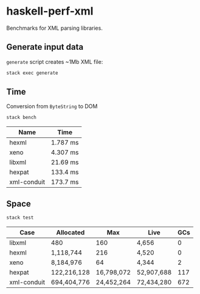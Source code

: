 # haskell-perf-xml

Benchmarks for XML parsing libraries.

## Generate input data

`generate` script creates ~1Mb XML file:

``` bash
stack exec generate
```

## Time

Conversion from `ByteString` to DOM

``` bash
stack bench
```

| Name | Time |
|------|------|
| hexml | 1.787 ms |
| xeno | 4.307 ms |
| libxml | 21.69 ms |
| hexpat | 133.4 ms |
| xml-conduit | 173.7 ms |

## Space

``` bash
stack test
```

| Case        |   Allocated |        Max |       Live | GCs |
|-------------|-------------|------------|------------|-----|
| libxml      |         480 |        160 |      4,656 |   0 |
| hexml       |   1,118,744 |        216 |      4,520 |   0 |
| xeno        |   8,184,976 |         64 |      4,344 |   2 |
| hexpat      | 122,216,128 | 16,798,072 | 52,907,688 | 117 |
| xml-conduit | 694,404,776 | 24,452,264 | 72,434,280 | 672 |

